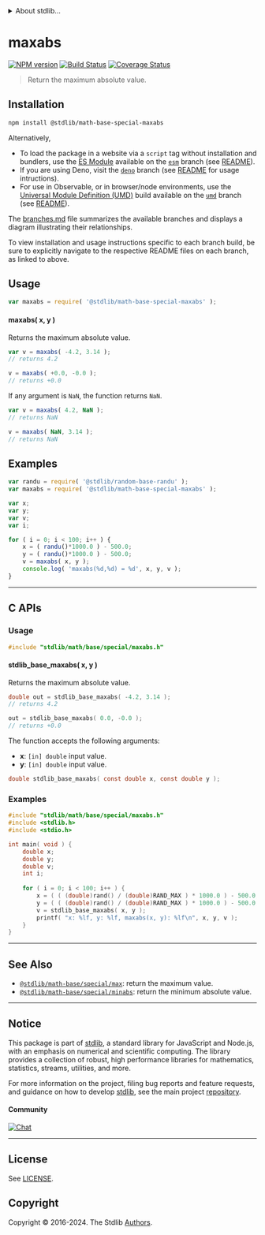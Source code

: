 <!--

@license Apache-2.0

Copyright (c) 2018 The Stdlib Authors.

Licensed under the Apache License, Version 2.0 (the "License");
you may not use this file except in compliance with the License.
You may obtain a copy of the License at

   http://www.apache.org/licenses/LICENSE-2.0

Unless required by applicable law or agreed to in writing, software
distributed under the License is distributed on an "AS IS" BASIS,
WITHOUT WARRANTIES OR CONDITIONS OF ANY KIND, either express or implied.
See the License for the specific language governing permissions and
limitations under the License.

-->


<details>
  <summary>
    About stdlib...
  </summary>
  <p>We believe in a future in which the web is a preferred environment for numerical computation. To help realize this future, we've built stdlib. stdlib is a standard library, with an emphasis on numerical and scientific computation, written in JavaScript (and C) for execution in browsers and in Node.js.</p>
  <p>The library is fully decomposable, being architected in such a way that you can swap out and mix and match APIs and functionality to cater to your exact preferences and use cases.</p>
  <p>When you use stdlib, you can be absolutely certain that you are using the most thorough, rigorous, well-written, studied, documented, tested, measured, and high-quality code out there.</p>
  <p>To join us in bringing numerical computing to the web, get started by checking us out on <a href="https://github.com/stdlib-js/stdlib">GitHub</a>, and please consider <a href="https://opencollective.com/stdlib">financially supporting stdlib</a>. We greatly appreciate your continued support!</p>
</details>

# maxabs

[![NPM version][npm-image]][npm-url] [![Build Status][test-image]][test-url] [![Coverage Status][coverage-image]][coverage-url] <!-- [![dependencies][dependencies-image]][dependencies-url] -->

> Return the maximum absolute value.

<!-- Section to include introductory text. Make sure to keep an empty line after the intro `section` element and another before the `/section` close. -->

<section class="intro">

</section>

<!-- /.intro -->

<!-- Package usage documentation. -->

<section class="installation">

## Installation

```bash
npm install @stdlib/math-base-special-maxabs
```

Alternatively,

-   To load the package in a website via a `script` tag without installation and bundlers, use the [ES Module][es-module] available on the [`esm`][esm-url] branch (see [README][esm-readme]).
-   If you are using Deno, visit the [`deno`][deno-url] branch (see [README][deno-readme] for usage intructions).
-   For use in Observable, or in browser/node environments, use the [Universal Module Definition (UMD)][umd] build available on the [`umd`][umd-url] branch (see [README][umd-readme]).

The [branches.md][branches-url] file summarizes the available branches and displays a diagram illustrating their relationships.

To view installation and usage instructions specific to each branch build, be sure to explicitly navigate to the respective README files on each branch, as linked to above.

</section>

<section class="usage">

## Usage

```javascript
var maxabs = require( '@stdlib/math-base-special-maxabs' );
```

#### maxabs( x, y )

Returns the maximum absolute value.

```javascript
var v = maxabs( -4.2, 3.14 );
// returns 4.2

v = maxabs( +0.0, -0.0 );
// returns +0.0
```

If any argument is `NaN`, the function returns `NaN`.

```javascript
var v = maxabs( 4.2, NaN );
// returns NaN

v = maxabs( NaN, 3.14 );
// returns NaN
```

</section>

<!-- /.usage -->

<!-- Package usage notes. Make sure to keep an empty line after the `section` element and another before the `/section` close. -->

<section class="notes">

</section>

<!-- /.notes -->

<!-- Package usage examples. -->

<section class="examples">

## Examples

<!-- eslint no-undef: "error" -->

```javascript
var randu = require( '@stdlib/random-base-randu' );
var maxabs = require( '@stdlib/math-base-special-maxabs' );

var x;
var y;
var v;
var i;

for ( i = 0; i < 100; i++ ) {
    x = ( randu()*1000.0 ) - 500.0;
    y = ( randu()*1000.0 ) - 500.0;
    v = maxabs( x, y );
    console.log( 'maxabs(%d,%d) = %d', x, y, v );
}
```

</section>

<!-- /.examples -->

<!-- C interface documentation. -->

* * *

<section class="c">

## C APIs

<!-- Section to include introductory text. Make sure to keep an empty line after the intro `section` element and another before the `/section` close. -->

<section class="intro">

</section>

<!-- /.intro -->

<!-- C usage documentation. -->

<section class="usage">

### Usage

```c
#include "stdlib/math/base/special/maxabs.h"
```

#### stdlib_base_maxabs( x, y )

Returns the maximum absolute value.

```c
double out = stdlib_base_maxabs( -4.2, 3.14 );
// returns 4.2

out = stdlib_base_maxabs( 0.0, -0.0 );
// returns +0.0
```

The function accepts the following arguments:

-   **x**: `[in] double` input value.
-   **y**: `[in] double` input value.

```c
double stdlib_base_maxabs( const double x, const double y );
```

</section>

<!-- /.usage -->

<!-- C API usage notes. Make sure to keep an empty line after the `section` element and another before the `/section` close. -->

<section class="notes">

</section>

<!-- /.notes -->

<!-- C API usage examples. -->

<section class="examples">

### Examples

```c
#include "stdlib/math/base/special/maxabs.h"
#include <stdlib.h>
#include <stdio.h>

int main( void ) {
    double x;
    double y;
    double v;
    int i;
    
    for ( i = 0; i < 100; i++ ) {
        x = ( ( (double)rand() / (double)RAND_MAX ) * 1000.0 ) - 500.0;
        y = ( ( (double)rand() / (double)RAND_MAX ) * 1000.0 ) - 500.0;
        v = stdlib_base_maxabs( x, y );
        printf( "x: %lf, y: %lf, maxabs(x, y): %lf\n", x, y, v );
    }
}
```

</section>

<!-- /.examples -->

</section>

<!-- /.c -->

<!-- Section to include cited references. If references are included, add a horizontal rule *before* the section. Make sure to keep an empty line after the `section` element and another before the `/section` close. -->

<section class="references">

</section>

<!-- /.references -->

<!-- Section for related `stdlib` packages. Do not manually edit this section, as it is automatically populated. -->

<section class="related">

* * *

## See Also

-   <span class="package-name">[`@stdlib/math-base/special/max`][@stdlib/math/base/special/max]</span><span class="delimiter">: </span><span class="description">return the maximum value.</span>
-   <span class="package-name">[`@stdlib/math-base/special/minabs`][@stdlib/math/base/special/minabs]</span><span class="delimiter">: </span><span class="description">return the minimum absolute value.</span>

</section>

<!-- /.related -->

<!-- Section for all links. Make sure to keep an empty line after the `section` element and another before the `/section` close. -->


<section class="main-repo" >

* * *

## Notice

This package is part of [stdlib][stdlib], a standard library for JavaScript and Node.js, with an emphasis on numerical and scientific computing. The library provides a collection of robust, high performance libraries for mathematics, statistics, streams, utilities, and more.

For more information on the project, filing bug reports and feature requests, and guidance on how to develop [stdlib][stdlib], see the main project [repository][stdlib].

#### Community

[![Chat][chat-image]][chat-url]

---

## License

See [LICENSE][stdlib-license].


## Copyright

Copyright &copy; 2016-2024. The Stdlib [Authors][stdlib-authors].

</section>

<!-- /.stdlib -->

<!-- Section for all links. Make sure to keep an empty line after the `section` element and another before the `/section` close. -->

<section class="links">

[npm-image]: http://img.shields.io/npm/v/@stdlib/math-base-special-maxabs.svg
[npm-url]: https://npmjs.org/package/@stdlib/math-base-special-maxabs

[test-image]: https://github.com/stdlib-js/math-base-special-maxabs/actions/workflows/test.yml/badge.svg?branch=main
[test-url]: https://github.com/stdlib-js/math-base-special-maxabs/actions/workflows/test.yml?query=branch:main

[coverage-image]: https://img.shields.io/codecov/c/github/stdlib-js/math-base-special-maxabs/main.svg
[coverage-url]: https://codecov.io/github/stdlib-js/math-base-special-maxabs?branch=main

<!--

[dependencies-image]: https://img.shields.io/david/stdlib-js/math-base-special-maxabs.svg
[dependencies-url]: https://david-dm.org/stdlib-js/math-base-special-maxabs/main

-->

[chat-image]: https://img.shields.io/gitter/room/stdlib-js/stdlib.svg
[chat-url]: https://app.gitter.im/#/room/#stdlib-js_stdlib:gitter.im

[stdlib]: https://github.com/stdlib-js/stdlib

[stdlib-authors]: https://github.com/stdlib-js/stdlib/graphs/contributors

[umd]: https://github.com/umdjs/umd
[es-module]: https://developer.mozilla.org/en-US/docs/Web/JavaScript/Guide/Modules

[deno-url]: https://github.com/stdlib-js/math-base-special-maxabs/tree/deno
[deno-readme]: https://github.com/stdlib-js/math-base-special-maxabs/blob/deno/README.md
[umd-url]: https://github.com/stdlib-js/math-base-special-maxabs/tree/umd
[umd-readme]: https://github.com/stdlib-js/math-base-special-maxabs/blob/umd/README.md
[esm-url]: https://github.com/stdlib-js/math-base-special-maxabs/tree/esm
[esm-readme]: https://github.com/stdlib-js/math-base-special-maxabs/blob/esm/README.md
[branches-url]: https://github.com/stdlib-js/math-base-special-maxabs/blob/main/branches.md

[stdlib-license]: https://raw.githubusercontent.com/stdlib-js/math-base-special-maxabs/main/LICENSE

<!-- <related-links> -->

[@stdlib/math/base/special/max]: https://github.com/stdlib-js/math-base-special-max

[@stdlib/math/base/special/minabs]: https://github.com/stdlib-js/math-base-special-minabs

<!-- </related-links> -->

</section>

<!-- /.links -->
